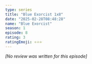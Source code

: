 ```yaml
---
type: series
title: "Blue Exorcist 1x8"
date: "2025-02-28T08:48:28"
name: "Blue Exorcist"
season: 1
episode: 8
rating: 3
ratingEmoji: ⭐️⭐️⭐️
---
```


*[No review was written for this episode]*

